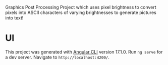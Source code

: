 Graphics Post Processing Project which uses pixel brightness to convert pixels into ASCII characters of varying brightnesses to generate pictures into text!
# UI
This project was generated with [Angular CLI](https://github.com/angular/angular-cli) version 17.1.0.
Run `ng serve` for a dev server. Navigate to `http://localhost:4200/`. 
